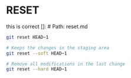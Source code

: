 # RESET
this is correct
[]: # Path: reset.md

````bash
git reset HEAD~1
````
````bash
# Keeps the changes in the staging area
git reset --soft HEAD~1
````
````bash
# Remove all modifications in the last change
git reset --hard HEAD~1
````